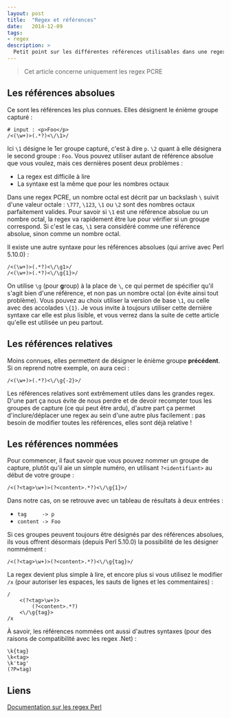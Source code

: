 ```yaml
---
layout: post
title:  "Regex et références"
date:   2014-12-09
tags: 
- regex
description: >
  Petit point sur les différentes références utilisables dans une regex.
---
```


> Cet article concerne uniquement les regex PCRE

## Les références absolues

Ce sont les références les plus connues. Elles désignent le énième groupe capturé :

	# input : <p>Foo</p>
	/<(\w+)>(.*?)<\/\1>/

Ici `\1` désigne le 1er groupe capturé, c'est à dire `p`. `\2` quant à elle désignera le second groupe : `Foo`. Vous pouvez utiliser autant de référence absolue que vous voulez, mais ces dernières posent deux problèmes :

- La regex est difficile à lire
- La syntaxe est la même que pour les nombres octaux

Dans une regex PCRE, un nombre octal est décrit par un backslash `\` suivit d'une valeur octale : `\777`, `\123`, `\1` ou `\2` sont des nombres octaux parfaitement valides. Pour savoir si `\1` est une référence absolue ou un nombre octal, la regex va rapidement être lue pour vérifier si un groupe correspond. Si c'est le cas, `\1` sera considéré comme une référence absolue, sinon comme un nombre octal.

Il existe une autre syntaxe pour les références absolues (qui arrive avec Perl 5.10.0) :

	/<(\w+)>(.*?)<\/\g1>/
	/<(\w+)>(.*?)<\/\g{1}>/

On utilise `\g` (pour **g**roup) à la place de `\`, ce qui permet de spécifier qu'il s'agit bien d'une référence, et non pas un nombre octal (on évite ainsi tout problème). Vous pouvez au choix utiliser la version de base `\1`, ou celle avec des accolades `\{1}`. Je vous invite à toujours utiliser cette dernière syntaxe car elle est plus lisible, et vous verrez dans la suite de cette article qu'elle est utilisée un peu partout.

## Les références relatives

Moins connues, elles permettent de désigner le énième groupe **précédent**. Si on reprend notre exemple, on aura ceci :

	/<(\w+)>(.*?)<\/\g{-2}>/

Les références relatives sont extrêmement utiles dans les grandes regex. D'une part ça nous évite de nous perdre et de devoir recompter tous les groupes de capture (ce qui peut être ardu), d'autre part ça permet d'inclure/déplacer une regex au sein d'une autre plus facilement : pas besoin de modifier toutes les références, elles sont déjà relative !

## Les références nommées

Pour commencer, il faut savoir que vous pouvez nommer un groupe de capture, plutôt qu'il aie un simple numéro, en utilisant `?<identifiant>` au début de votre groupe :

	/<(?<tag>\w+)>(?<content>.*?)<\/\g{1}>/

Dans notre cas, on se retrouve avec un tableau de résultats à deux entrées :

- `tag     -> p`
- `content -> Foo` 

Si ces groupes peuvent toujours être désignés par des références absolues, ils vous offrent désormais (depuis Perl 5.10.0) la possibilité de les désigner nommément :

	/<(?<tag>\w+)>(?<content>.*?)<\/\g{tag}>/

La regex devient plus simple à lire, et encore plus si vous utilisez le modifier `/x` (pour autoriser les espaces, les sauts de lignes et les commentaires) :

	/
		<(?<tag>\w+)>
			(?<content>.*?)
		<\/\g{tag}>
	/x

À savoir, les références nommées ont aussi d'autres syntaxes (pour des raisons de compatibilité avec les regex .Net) :

	\k{tag}
	\k<tag>
	\k'tag'
	(?P=tag)

## Liens
[Documentation sur les regex Perl](http://perldoc.perl.org/perlre.html)  